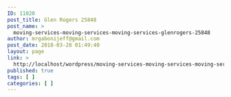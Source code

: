 ```yaml
---
ID: 11020
post_title: Glen Rogers 25848
post_name: >
  moving-services-moving-services-moving-services-glenrogers-25848
author: mrgabonijeff@gmail.com
post_date: 2018-03-28 01:49:40
layout: page
link: >
  http://localhost/wordpress/moving-services-moving-services-moving-services-glenrogers-25848/
published: true
tags: [ ]
categories: [ ]
---
```

